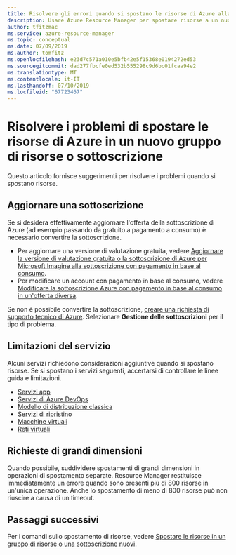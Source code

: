 ```yaml
---
title: Risolvere gli errori quando si spostano le risorse di Azure alla nuova sottoscrizione o gruppo di risorse
description: Usare Azure Resource Manager per spostare risorse a un nuovo gruppo di risorse o a una nuova sottoscrizione.
author: tfitzmac
ms.service: azure-resource-manager
ms.topic: conceptual
ms.date: 07/09/2019
ms.author: tomfitz
ms.openlocfilehash: e23d7c571a010e5bfb42e5f15368e0194272ed53
ms.sourcegitcommit: dad277fbcfe0ed532b555298c9d6bc01fcaa94e2
ms.translationtype: MT
ms.contentlocale: it-IT
ms.lasthandoff: 07/10/2019
ms.locfileid: "67723467"
---
```

# <a name="troubleshoot-moving-azure-resources-to-new-resource-group-or-subscription"></a>Risolvere i problemi di spostare le risorse di Azure in un nuovo gruppo di risorse o sottoscrizione

Questo articolo fornisce suggerimenti per risolvere i problemi quando si spostano risorse.

## <a name="upgrade-a-subscription"></a>Aggiornare una sottoscrizione

Se si desidera effettivamente aggiornare l'offerta della sottoscrizione di Azure (ad esempio passando da gratuito a pagamento a consumo) è necessario convertire la sottoscrizione.

* Per aggiornare una versione di valutazione gratuita, vedere [Aggiornare la versione di valutazione gratuita o la sottoscrizione di Azure per Microsoft Imagine alla sottoscrizione con pagamento in base al consumo](../billing/billing-upgrade-azure-subscription.md).
* Per modificare un account con pagamento in base al consumo, vedere [Modificare la sottoscrizione Azure con pagamento in base al consumo in un'offerta diversa](../billing/billing-how-to-switch-azure-offer.md).

Se non è possibile convertire la sottoscrizione, [creare una richiesta di supporto tecnico di Azure](../azure-supportability/how-to-create-azure-support-request.md). Selezionare **Gestione delle sottoscrizioni** per il tipo di problema.

## <a name="service-limitations"></a>Limitazioni del servizio

Alcuni servizi richiedono considerazioni aggiuntive quando si spostano risorse. Se si spostano i servizi seguenti, accertarsi di controllare le linee guida e limitazioni.

* [Servizi app](./move-limitations/app-service-move-limitations.md)
* [Servizi di Azure DevOps](/azure/devops/organizations/billing/change-azure-subscription?toc=/azure/azure-resource-manager/toc.json)
* [Modello di distribuzione classica](./move-limitations/classic-model-move-limitations.md)
* [Servizi di ripristino](../backup/backup-azure-move-recovery-services-vault.md?toc=/azure/azure-resource-manager/toc.json)
* [Macchine virtuali](./move-limitations/virtual-machines-move-limitations.md)
* [Reti virtuali](./move-limitations/virtual-network-move-limitations.md)

## <a name="large-requests"></a>Richieste di grandi dimensioni

Quando possibile, suddividere spostamenti di grandi dimensioni in operazioni di spostamento separate. Resource Manager restituisce immediatamente un errore quando sono presenti più di 800 risorse in un'unica operazione. Anche lo spostamento di meno di 800 risorse può non riuscire a causa di un timeout.

## <a name="next-steps"></a>Passaggi successivi

Per i comandi sullo spostamento di risorse, vedere [Spostare le risorse in un gruppo di risorse o una sottoscrizione nuovi](resource-group-move-resources.md).
